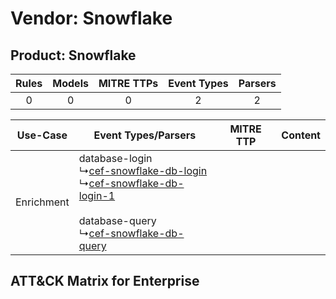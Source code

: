 Vendor: Snowflake
=================
Product: Snowflake
------------------
| Rules | Models | MITRE TTPs | Event Types | Parsers |
|:-----:|:------:|:----------:|:-----------:|:-------:|
|   0   |   0    |     0      |      2      |    2    |

|  Use-Case  | Event Types/Parsers    | MITRE TTP | Content    |
|:----------:| ---- | --------- | ---- |
| Enrichment |  database-login<br> ↳[cef-snowflake-db-login](Ps/pC_cefsnowflakedblogin.md)<br> ↳[cef-snowflake-db-login-1](Ps/pC_cefsnowflakedblogin1.md)<br><br> database-query<br> ↳[cef-snowflake-db-query](Ps/pC_cefsnowflakedbquery.md)<br> |    | [](RM/r_m_snowflake_snowflake_Enrichment.md) |

ATT&CK Matrix for Enterprise
----------------------------
